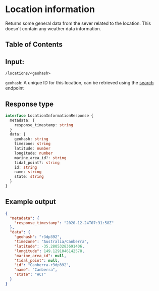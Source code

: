 # Location information
Returns some general data from the sever related to the location. This doesn't contain any weather data information. 

## Table of Contents

## Input: 
`/locations/<geohash>`

`geohash`: A unique ID for this location, can be retrieved using the [search](./search.md) endpoint  

## Response type
```ts
interface LocationInformationResponse {
  metadata: {
    response_timestamp: string
  }
  data: {
    geohash: string
    timezone: string
    latitude: number
    longitude: number
    marine_area_id?: string
    tidal_point?: string
    id: string
    name: string
    state: string
  }
}
```

## Example output
```json
{
  "metadata": {
    "response_timestamp": "2020-12-24T07:31:58Z"
  },
  "data": {
    "geohash": "r3dp392",
    "timezone": "Australia/Canberra",
    "latitude": -35.28053283691406,
    "longitude": 149.1291046142578,
    "marine_area_id": null,
    "tidal_point": null,
    "id": "Canberra-r3dp392",
    "name": "Canberra",
    "state": "ACT"
  }
}
```
